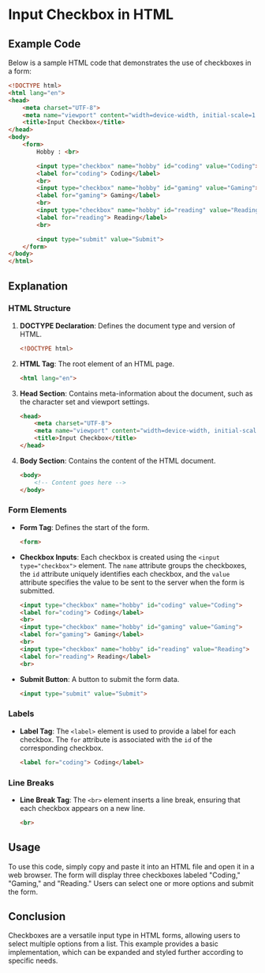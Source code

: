 # Input Checkbox in HTML

## Example Code

Below is a sample HTML code that demonstrates the use of checkboxes in a form:

```html
<!DOCTYPE html>
<html lang="en">
<head>
    <meta charset="UTF-8">
    <meta name="viewport" content="width=device-width, initial-scale=1.0">
    <title>Input Checkbox</title>
</head>
<body>
    <form>
        Hobby : <br>

        <input type="checkbox" name="hobby" id="coding" value="Coding">
        <label for="coding"> Coding</label>
        <br>
        <input type="checkbox" name="hobby" id="gaming" value="Gaming">
        <label for="gaming"> Gaming</label>
        <br>
        <input type="checkbox" name="hobby" id="reading" value="Reading">
        <label for="reading"> Reading</label>
        <br>

        <input type="submit" value="Submit">
    </form>
</body>
</html>
```

## Explanation

### HTML Structure

1. **DOCTYPE Declaration**: Defines the document type and version of HTML.
    ```html
    <!DOCTYPE html>
    ```

2. **HTML Tag**: The root element of an HTML page.
    ```html
    <html lang="en">
    ```

3. **Head Section**: Contains meta-information about the document, such as the character set and viewport settings.
    ```html
    <head>
        <meta charset="UTF-8">
        <meta name="viewport" content="width=device-width, initial-scale=1.0">
        <title>Input Checkbox</title>
    </head>
    ```

4. **Body Section**: Contains the content of the HTML document.
    ```html
    <body>
        <!-- Content goes here -->
    </body>
    ```

### Form Elements

- **Form Tag**: Defines the start of the form.
    ```html
    <form>
    ```

- **Checkbox Inputs**: Each checkbox is created using the `<input type="checkbox">` element. The `name` attribute groups the checkboxes, the `id` attribute uniquely identifies each checkbox, and the `value` attribute specifies the value to be sent to the server when the form is submitted.
    ```html
    <input type="checkbox" name="hobby" id="coding" value="Coding">
    <label for="coding"> Coding</label>
    <br>
    <input type="checkbox" name="hobby" id="gaming" value="Gaming">
    <label for="gaming"> Gaming</label>
    <br>
    <input type="checkbox" name="hobby" id="reading" value="Reading">
    <label for="reading"> Reading</label>
    <br>
    ```

- **Submit Button**: A button to submit the form data.
    ```html
    <input type="submit" value="Submit">
    ```

### Labels

- **Label Tag**: The `<label>` element is used to provide a label for each checkbox. The `for` attribute is associated with the `id` of the corresponding checkbox.
    ```html
    <label for="coding"> Coding</label>
    ```

### Line Breaks

- **Line Break Tag**: The `<br>` element inserts a line break, ensuring that each checkbox appears on a new line.
    ```html
    <br>
    ```

## Usage

To use this code, simply copy and paste it into an HTML file and open it in a web browser. The form will display three checkboxes labeled "Coding," "Gaming," and "Reading." Users can select one or more options and submit the form.

## Conclusion

Checkboxes are a versatile input type in HTML forms, allowing users to select multiple options from a list. This example provides a basic implementation, which can be expanded and styled further according to specific needs.

